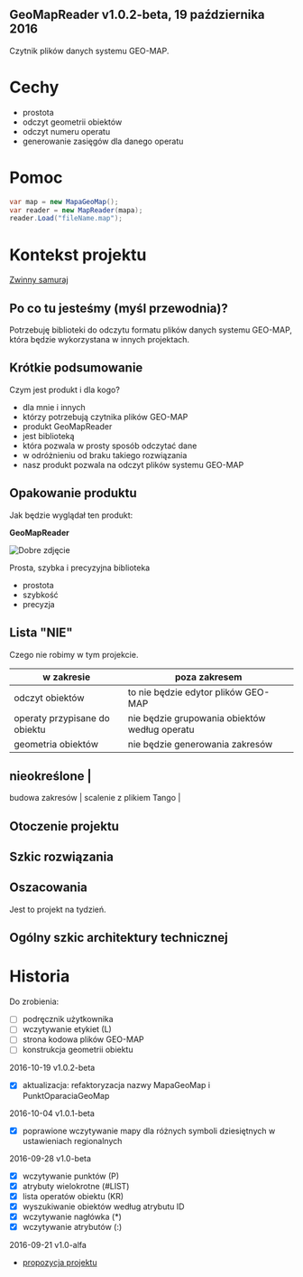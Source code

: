 GeoMapReader v1.0.2-beta, 19 października 2016
---
Czytnik plików danych systemu GEO-MAP.  

# Cechy

* prostota
* odczyt geometrii obiektów
* odczyt numeru operatu
* generowanie zasięgów dla danego operatu

# Pomoc
```c#
var map = new MapaGeoMap();
var reader = new MapReader(mapa);
reader.Load("fileName.map");
```

# Kontekst projektu

[Zwinny samuraj](https://docs.google.com/document/d/1KzQ8RNV6Y0hWGIU8NrvJ5ZppsC9On_1ciJ9LptcwHBM/edit?usp=sharing)

## Po co tu jesteśmy (myśl przewodnia)?

Potrzebuję biblioteki do odczytu formatu plików danych systemu GEO-MAP, która będzie wykorzystana w innych projektach.

## Krótkie podsumowanie

Czym jest produkt i dla kogo?

* dla mnie i innych
* którzy potrzebują czytnika plików GEO-MAP
* produkt GeoMapReader
* jest biblioteką
* która pozwala w prosty sposób odczytać dane
* w odróżnieniu od braku takiego rozwiązania
* nasz produkt pozwala na odczyt plików systemu GEO-MAP

## Opakowanie produktu

Jak będzie wyglądał ten produkt:

**GeoMapReader**
	
![Dobre zdjęcie](GeoMapReader/Map.ico)

Prosta, szybka i precyzyjna biblioteka
	
* prostota
* szybkość
* precyzja
	
## Lista "NIE"

Czego nie robimy w tym projekcie.

w zakresie | poza zakresem
--------------- | -----------------------------------
odczyt obiektów | to nie będzie edytor plików GEO-MAP
operaty przypisane do obiektu | nie będzie grupowania obiektów według operatu
geometria obiektów | nie będzie generowania zakresów

nieokreślone | 
--------------
budowa zakresów | 
scalenie z plikiem Tango | 

## Otoczenie projektu

## Szkic rozwiązania

## Oszacowania

Jest to projekt na tydzień.

## Ogólny szkic architektury technicznej

# Historia

Do zrobienia:

- [ ] podręcznik użytkownika
- [ ] wczytywanie etykiet (L)
- [ ] strona kodowa plików GEO-MAP
- [ ] konstrukcja geometrii obiektu

2016-10-19 v1.0.2-beta

* [x] aktualizacja: refaktoryzacja nazwy MapaGeoMap i PunktOparaciaGeoMap

2016-10-04 v1.0.1-beta

* [x] poprawione wczytywanie mapy dla różnych symboli dziesiętnych w ustawieniach regionalnych

2016-09-28 v1.0-beta

* [x] wczytywanie punktów (P)
* [x] atrybuty wielokrotne (#LIST)
* [x] lista operatów obiektu (KR)
* [x] wyszukiwanie obiektów według atrybutu ID
* [x] wczytywanie nagłówka (*)
* [x] wczytywanie atrybutów (:)

2016-09-21 v1.0-alfa

* [propozycja projektu](https://docs.google.com/document/d/1O7EHPSBacFY5yFfxNs8UU7O_whekDUPvDwXJXS3iZh0/edit?usp=sharing)
